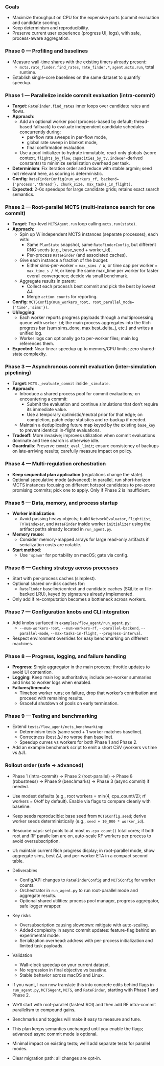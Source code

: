 ### Goals
- Maximize throughput on CPU for the expensive parts (commit evaluation and candidate scoring).
- Keep determinism and reproducibility.
- Preserve current user experience (progress UI, logs), with safe, process-aware aggregation.

### Phase 0 — Profiling and baselines
- Measure wall-time shares with the existing timers already present:
  - `mcts.rate_finder.find_rates`, `rate_finder.*`, `agent.mcts.run`, total runtime.
- Establish single-core baselines on the same dataset to quantify speedup.

### Phase 1 — Parallelize inside commit evaluation (intra-commit)
- **Target**: `RateFinder.find_rates` inner loops over candidate rates and flows.
- **Approach**:
  - Add an optional worker pool (process-based by default; thread-based fallback) to evaluate independent candidate schedules concurrently during:
    - per-flow rate sweeps in per-flow mode,
    - global rate sweep in blanket mode,
    - final confirmation evaluation.
  - Use a pool initializer to hydrate immutable, read-only globals (score context, `flights_by_flow`, `capacities_by_tv`, `indexer`-derived constants) to minimize serialization overhead per task.
- **Determinism**: Fix iteration order and reduce with stable argmin; seed not relevant here, as scoring is deterministic.
- **Config**: `RateFinderConfig(num_workers_rf, backend={'process','thread'}, chunk_size, max_tasks_in_flight)`.
- **Expected**: 2-6x speedups for large candidate grids; retains exact search semantics.

### Phase 2 — Root-parallel MCTS (multi-instance search for one commit)
- **Target**: Top-level `MCTSAgent.run` loop calling `mcts.run(state)`.
- **Approach**:
  - Spin up W independent MCTS instances (separate processes), each with:
    - Same `PlanState` snapshot, same `RateFinderConfig`, but different RNG seeds (e.g., base_seed + worker_id).
    - Per-process `RateFinder` (and associated caches).
  - Give each instance a fraction of the budget:
    - Either sims-per-worker = `max_sims / W`, or time cap per worker = `max_time_s / W`, or keep the same max_time per worker for faster overall convergence; decide via small benchmark.
  - Aggregate results in parent:
    - Collect each process’s best commit and pick the best by lowest ΔJ.
    - Merge `action_counts` for reporting.
- **Config**: `MCTSConfig(num_workers_root, root_parallel_mode={'time','sims'})`.
- **UI/logging**:
  - Each worker reports progress payloads through a multiprocessing queue with `worker_id`; the main process aggregates into the Rich progress bar (sum sims_done, max best_delta_j, etc.) and writes a unified log.
  - Worker logs can optionally go to per-worker files; main log references them.
- **Expected**: Near-linear speedup up to memory/CPU limits; zero shared-state complexity.

### Phase 3 — Asynchronous commit evaluation (inter-simulation pipelining)
- **Target**: `MCTS._evaluate_commit` inside `_simulate`.
- **Approach**:
  - Introduce a shared process pool for commit evaluations; on encountering a commit:
    - Submit the evaluation and continue simulations that don’t require its immediate value.
    - Use a temporary optimistic/neutral prior for that edge; on completion, patch edge statistics and re-backup if needed.
  - Maintain a deduplicating future map keyed by the existing `base_key` to prevent identical in-flight evaluations.
- **Tradeoff**: More invasive; improves utilization when commit evaluations dominate and tree search is otherwise idle.
- **Guardrails**: Preserve `commit_eval_limit`; ensure consistency of backups on late-arriving results; carefully measure impact on policy.

### Phase 4 — Multi-regulation orchestration
- **Keep sequential plan application** (regulations change the state).
- Optional speculative mode (advanced): in parallel, run short-horizon MCTS instances focusing on different hotspot candidates to pre-score promising commits; pick one to apply. Only if Phase 2 is insufficient.

### Phase 5 — Data, memory, and process startup
- **Worker initialization**:
  - Avoid passing heavy objects; build `NetworkEvaluator`, `FlightList`, `TVTWIndexer`, and `RateFinder` inside worker `initializer` using the artifact paths already located in `run_agent.py`.
- **Memory reuse**:
  - Consider memory-mapped arrays for large read-only artifacts if serialization costs are notable.
- **Start method**:
  - Use `'spawn'` for portability on macOS; gate via config.

### Phase 6 — Caching strategy across processes
- Start with per-process caches (simplest).
- Optional shared on-disk caches for:
  - `RateFinder` baseline/context and candidate caches (SQLite or file-backed LRU), keyed by signatures already implemented.
- Only add if re-computation becomes a bottleneck across workers.

### Phase 7 — Configuration knobs and CLI integration
- Add knobs surfaced in `examples/flow_agent/run_agent.py`:
  - `--num-workers-root`, `--num-workers-rf`, `--parallel-backend`, `--parallel-mode`, `--max-tasks-in-flight`, `--progress-interval`.
- Respect environment overrides for easy benchmarking on different machines.

### Phase 8 — Progress, logging, and failure handling
- **Progress**: Single aggregator in the main process; throttle updates to avoid UI contention.
- **Logging**: Keep main log authoritative; include per-worker summaries and links to worker logs when enabled.
- **Failures/timeouts**:
  - Timebox worker runs; on failure, drop that worker’s contribution and proceed with remaining results.
  - Graceful shutdown of pools on early termination.

### Phase 9 — Testing and benchmarking
- Extend `tests/flow_agent/mcts_benchmarking`:
  - Determinism tests (same seed + 1 worker matches baseline).
  - Correctness (best ΔJ no worse than baseline).
  - Speedup curves vs workers for both Phase 1 and Phase 2.
- Add an example benchmark script to emit a short CSV (workers vs time vs ΔJ).

### Rollout order (safe → advanced)
- Phase 1 (intra-commit) → Phase 2 (root-parallel) → Phase 8 (robustness) → Phase 9 (benchmarks) → Phase 3 (async commit) if needed.

- Use modest defaults (e.g., root workers = min(4, cpu_count//2); rf workers = 0/off by default). Enable via flags to compare cleanly with baseline.

- Keep seeds reproducible: base seed from `MCTSConfig.seed`; derive worker seeds deterministically (e.g., `seed + 10_000 * worker_id`).

- Resource caps: set pools to at most `os.cpu_count()` total cores; if both root and RF parallelism are on, auto-scale RF workers per process to avoid oversubscription.

- UI: maintain current Rich progress display; in root-parallel mode, show aggregate sims, best ΔJ, and per-worker ETA in a compact second table.

- Deliverables
  - Config/API changes to `RateFinderConfig` and `MCTSConfig` for worker counts.
  - Orchestrator in `run_agent.py` to run root-parallel mode and aggregate results.
  - Optional shared utilities: process pool manager, progress aggregator, safe logger wrapper.

- Key risks
  - Oversubscription causing slowdown: mitigate with auto-scaling.
  - Added complexity in async commit updates: feature-flag behind an experimental mode.
  - Serialization overhead: address with per-process initialization and limited task payloads.

- Validation
  - Wall-clock speedup on your current dataset.
  - No regression in final objective vs baseline.
  - Stable behavior across macOS and Linux.

- If you want, I can now translate this into concrete edits behind flags in `run_agent.py`, `MCTSAgent`, `MCTS`, and `RateFinder`, starting with Phase 1 and Phase 2.

- We’ll start with root-parallel (fastest ROI) and then add RF intra-commit parallelism to compound gains.

- Benchmarks and toggles will make it easy to measure and tune.

- This plan keeps semantics unchanged until you enable the flags; advanced async commit mode is optional.

- Minimal impact on existing tests; we’ll add separate tests for parallel modes.

- Clear migration path: all changes are opt-in.